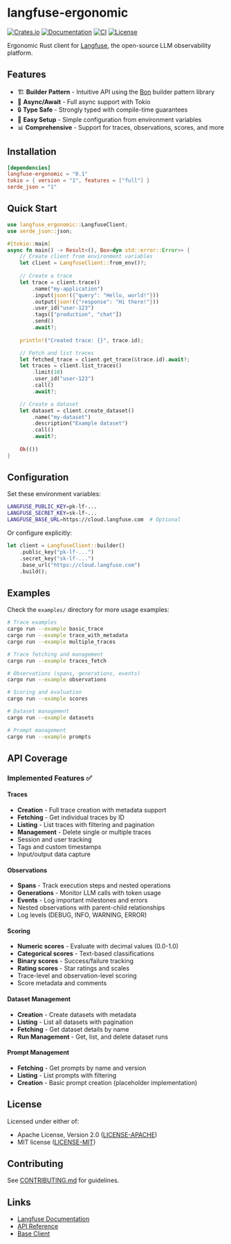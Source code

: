 # langfuse-ergonomic

[![Crates.io](https://img.shields.io/crates/v/langfuse-ergonomic.svg)](https://crates.io/crates/langfuse-ergonomic)
[![Documentation](https://docs.rs/langfuse-ergonomic/badge.svg)](https://docs.rs/langfuse-ergonomic)
[![CI](https://github.com/genai-rs/langfuse-ergonomic/workflows/CI/badge.svg)](https://github.com/genai-rs/langfuse-ergonomic/actions)
[![License](https://img.shields.io/crates/l/langfuse-ergonomic)](./LICENSE-MIT)

Ergonomic Rust client for [Langfuse](https://langfuse.com), the open-source LLM observability platform.

## Features

- 🏗️ **Builder Pattern** - Intuitive API using the [Bon](https://bon-rs.com) builder pattern library
- 🔄 **Async/Await** - Full async support with Tokio
- 🔒 **Type Safe** - Strongly typed with compile-time guarantees
- 🚀 **Easy Setup** - Simple configuration from environment variables
- 📊 **Comprehensive** - Support for traces, observations, scores, and more

## Installation

```toml
[dependencies]
langfuse-ergonomic = "0.1"
tokio = { version = "1", features = ["full"] }
serde_json = "1"
```

## Quick Start

```rust
use langfuse_ergonomic::LangfuseClient;
use serde_json::json;

#[tokio::main]
async fn main() -> Result<(), Box<dyn std::error::Error>> {
    // Create client from environment variables
    let client = LangfuseClient::from_env()?;
    
    // Create a trace
    let trace = client.trace()
        .name("my-application")
        .input(json!({"query": "Hello, world!"}))
        .output(json!({"response": "Hi there!"}))
        .user_id("user-123")
        .tags(["production", "chat"])
        .send()
        .await?;
    
    println!("Created trace: {}", trace.id);

    // Fetch and list traces
    let fetched_trace = client.get_trace(&trace.id).await?;
    let traces = client.list_traces()
        .limit(10)
        .user_id("user-123")
        .call()
        .await?;

    // Create a dataset
    let dataset = client.create_dataset()
        .name("my-dataset")
        .description("Example dataset")
        .call()
        .await?;
    
    Ok(())
}
```

## Configuration

Set these environment variables:

```bash
LANGFUSE_PUBLIC_KEY=pk-lf-...
LANGFUSE_SECRET_KEY=sk-lf-...
LANGFUSE_BASE_URL=https://cloud.langfuse.com  # Optional
```

Or configure explicitly:

```rust
let client = LangfuseClient::builder()
    .public_key("pk-lf-...")
    .secret_key("sk-lf-...")
    .base_url("https://cloud.langfuse.com")
    .build();
```

## Examples

Check the `examples/` directory for more usage examples:

```bash
# Trace examples
cargo run --example basic_trace
cargo run --example trace_with_metadata
cargo run --example multiple_traces

# Trace fetching and management
cargo run --example traces_fetch

# Observations (spans, generations, events)
cargo run --example observations

# Scoring and evaluation
cargo run --example scores

# Dataset management
cargo run --example datasets

# Prompt management
cargo run --example prompts
```

## API Coverage

### Implemented Features ✅

#### Traces
- **Creation** - Full trace creation with metadata support
- **Fetching** - Get individual traces by ID
- **Listing** - List traces with filtering and pagination
- **Management** - Delete single or multiple traces
- Session and user tracking
- Tags and custom timestamps
- Input/output data capture

#### Observations
- **Spans** - Track execution steps and nested operations
- **Generations** - Monitor LLM calls with token usage
- **Events** - Log important milestones and errors
- Nested observations with parent-child relationships
- Log levels (DEBUG, INFO, WARNING, ERROR)

#### Scoring
- **Numeric scores** - Evaluate with decimal values (0.0-1.0)
- **Categorical scores** - Text-based classifications
- **Binary scores** - Success/failure tracking
- **Rating scores** - Star ratings and scales
- Trace-level and observation-level scoring
- Score metadata and comments

#### Dataset Management
- **Creation** - Create datasets with metadata
- **Listing** - List all datasets with pagination
- **Fetching** - Get dataset details by name
- **Run Management** - Get, list, and delete dataset runs

#### Prompt Management
- **Fetching** - Get prompts by name and version
- **Listing** - List prompts with filtering
- **Creation** - Basic prompt creation (placeholder implementation)

## License

Licensed under either of:
- Apache License, Version 2.0 ([LICENSE-APACHE](LICENSE-APACHE))
- MIT license ([LICENSE-MIT](LICENSE-MIT))

## Contributing

See [CONTRIBUTING.md](CONTRIBUTING.md) for guidelines.

## Links

- [Langfuse Documentation](https://langfuse.com/docs)
- [API Reference](https://api.reference.langfuse.com)
- [Base Client](https://github.com/genai-rs/langfuse-client-base)